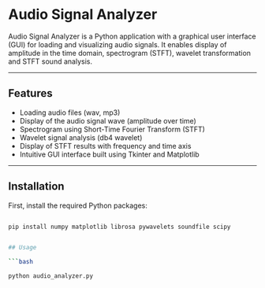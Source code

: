 # Audio Signal Analyzer

Audio Signal Analyzer is a Python application with a graphical user interface (GUI) for loading and visualizing audio signals. It enables display of amplitude in the time domain, spectrogram (STFT), wavelet transformation and STFT sound analysis.

---

## Features

- Loading audio files (wav, mp3)
- Display of the audio signal wave (amplitude over time)
- Spectrogram using Short-Time Fourier Transform (STFT)
- Wavelet signal analysis (db4 wavelet)
- Display of STFT results with frequency and time axis
- Intuitive GUI interface built using Tkinter and Matplotlib

---

## Installation

First, install the required Python packages:

```bash

pip install numpy matplotlib librosa pywavelets soundfile scipy


## Usage

```bash

python audio_analyzer.py
